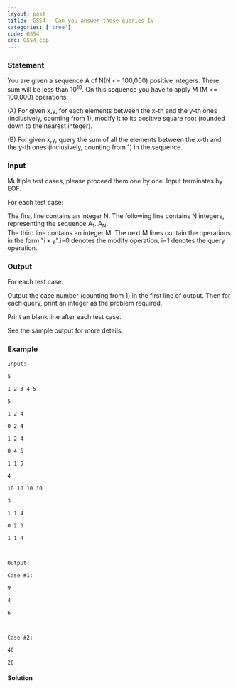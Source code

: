 ```yaml
---
layout: post
title:  GSS4 - Can you answer these queries IV
categories: ['tree']
code: GSS4
src: GSS4.cpp
---
```


### **Statement**

You are given a sequence A of N(N <= 100,000) positive integers. There sum
will be less than 10<sup>18</sup>. On this sequence you have to apply M (M
<= 100,000) operations:

(A) For given x,y, for each elements between the x-th and the y-th ones
(inclusively, counting from 1), modify it to its positive square root (rounded
down to the nearest integer).

(B) For given x,y, query the sum of all the elements between the x-th and the
y-th ones (inclusively, counting from 1) in the sequence.

### Input

Multiple test cases, please proceed them one by one. Input terminates by EOF.

For each test case:

The first line contains an integer N. The following line contains N integers,
representing the sequence A<sub>1</sub>..A<sub>N</sub>.  
The third line contains an integer M. The next M lines contain the operations
in the form "i x y".i=0 denotes the modify operation, i=1 denotes the query
operation.

### Output

For each test case:

Output the case number (counting from 1) in the first line of output. Then for
each query, print an integer as the problem required.

Print an blank line after each test case.

See the sample output for more details.

### Example

    
    
    Input:
    5
    1 2 3 4 5
    5
    1 2 4
    0 2 4
    1 2 4
    0 4 5
    1 1 5
    4
    10 10 10 10
    3
    1 1 4
    0 2 3
    1 1 4
    
    Output:
    Case #1:
    9
    4
    6
    
    Case #2:
    40
    26
    
    



#### **Solution**



